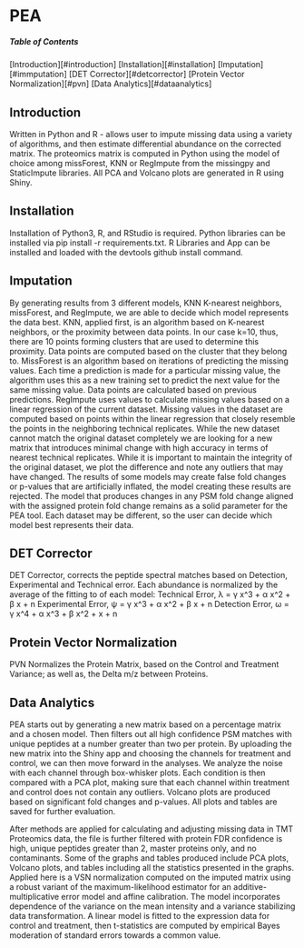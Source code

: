 # PEA

##### Table of Contents
[Introduction][#introduction]
[Installation][#installation]
[Imputation][#immputation]
[DET Corrector][#detcorrector]
[Protein Vector Normalization][#pvn]
[Data Analytics][#dataanalytics]

## Introduction
Written in Python and R - allows user to impute missing data using a variety of algorithms, and then estimate differential abundance on the corrected matrix. The proteomics matrix is computed in Python using the model of choice among missForest, KNN or RegImpute from the missingpy and StaticImpute libraries. All PCA and Volcano plots are generated in R using Shiny.

## Installation
Installation of Python3, R, and RStudio is required.
Python libraries can be installed via pip install -r requirements.txt.
R Libraries and App can be installed and loaded with the devtools github install command.


## Imputation
By generating results from 3 different models, KNN K-nearest neighbors, missForest, and RegImpute, we are able to decide which model represents the data best. KNN, applied first, is an algorithm based on K-nearest neighbors, or the proximity between data points. In our case k=10, thus, there are 10 points forming clusters that are used to determine this proximity. Data points are computed based on the cluster that they belong to. MissForest is an algorithm based on iterations of predicting the missing values. Each time a prediction is made for a particular missing value, the algorithm uses this as a new training set to predict the next value for the same missing value. Data points are calculated based on previous predictions. RegImpute uses values to calculate missing values based on a linear regression of the current dataset. Missing values in the dataset are computed based on points within the linear regression that closely resemble the points in the neighboring technical replicates. While the new dataset cannot match the original dataset completely we are looking for a new matrix that introduces minimal change with high accuracy in terms of nearest technical replicates. While it is important to maintain the integrity of the original dataset, we plot the difference and note any outliers that may have changed. The results of some models may create false fold changes or p-values that are artificially inflated, the model creating these results are rejected. The model that produces changes in any PSM fold change aligned with the assigned protein fold change remains as a solid parameter for the PEA tool. Each dataset may be different, so the user can decide which model best represents their data.

## DET Corrector
DET Corrector, corrects the peptide spectral matches based on Detection, Experimental and Technical error. Each abundance is normalized by the average of the fitting to of each model:
Technical Error, &lambda; = &gamma; x^3 + &alpha; x^2 + &beta; x + n
Experimental Error, &psi; = &gamma; x^3 + &alpha; x^2 + &beta; x + n
Detection Error, &omega; = &gamma; x^4 + &alpha; x^3 + &beta; x^2 + x + n

## Protein Vector Normalization
PVN Normalizes the Protein Matrix, based on the Control and Treatment Variance; as well as, the Delta m/z between Proteins.

## Data Analytics
PEA starts out by generating a new matrix based on a percentage matrix and a chosen model. Then filters out all high confidence PSM matches with unique peptides at a number greater than two per protein. By uploading the new matrix into the Shiny app and choosing the channels for treatment and control, we can then move forward in the analyses. We analyze the noise with each channel through box-whisker plots. Each condition is then compared with a PCA plot, making sure that each channel within treatment and control does not contain any outliers. Volcano plots are produced based on significant fold changes and p-values. All plots and tables are saved for further evaluation.

After methods are applied for calculating and adjusting missing data in TMT Proteomics data, the file is further filtered with protein FDR confidence is high, unique peptides greater than 2, master proteins only, and no contaminants. Some of the graphs and tables produced include PCA plots, Volcano plots, and tables including all the statistics presented in the graphs. Applied here is a VSN normalization computed on the imputed matrix using a robust variant of the maximum-likelihood estimator for an additive-multiplicative error model and affine calibration. The model incorporates dependence of the variance on the mean intensity and a variance stabilizing data transformation. A linear model is fitted to the expression data for control and treatment, then t-statistics are computed by empirical Bayes moderation of standard errors towards a common value.